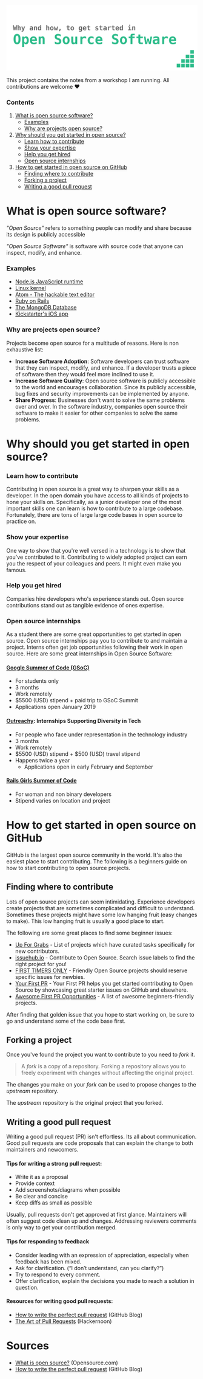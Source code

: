 <center>
  <img src=".github/Title.png">
</center>


This project contains the notes from a workshop I am running. All contributions are welcome :heart:

### Contents
1. [What is open source software?](#what-is-open-source-software)
   * [Examples](#examples)
   * [Why are projects open source?](#why-are-projects-open-source)
2. [Why should you get started in open source?](#why-should-you-get-started-in-open-source)
   * [Learn how to contribute](#learn-how-to-contribute)
   * [Show your expertise](#show-your-expertise)
   * [Help you get hired](#help-you-get-hired)
   * [Open source internships](#open-source-internships)
3. [How to get started in open source on GitHub](#how-to-get-started-in-open-source-on-GitHub)
   * [Finding where to contribute](#finding-where-to-contribute)
   * [Forking a project](#forking-a-project)
   * [Writing a good pull request](#writing-a-good-pull-request)


# What is open source software?
_"Open Source"_ refers to something people can modify and share because its design is publicly accessible

_"Open Source Software"_ is software with source code that anyone can inspect, modify, and enhance.

### Examples
* [Node.js JavaScript runtime](https://github.com/nodejs/node)
* [Linux kernel](https://github.com/torvalds/linux)
* [Atom - The hackable text editor](https://github.com/atom/atom)
* [Ruby on Rails](https://github.com/rails/rails)
* [The MongoDB Database](https://github.com/mongodb/mongo)
* [Kickstarter's iOS app](https://github.com/kickstarter/ios-oss)

### Why are projects open source?
Projects become open source for a multitude of reasons. Here is non exhaustive list:
* **Increase Software Adoption**: Software developers can trust software that they can inspect, modify, and enhance. If a developer trusts a piece of software then they would feel more inclined to use it.  
* **Increase Software Quality**: Open source software is publicly accessible to the world and encourages collaboration. Since its publicly accessible, bug fixes and security improvements can be implemented by anyone.
* **Share Progress**: Businesses don't want to solve the same problems over and over. In the software industry, companies open source their software to make it easier for other companies to solve the same problems.

# Why should you get started in open source?
### Learn how to contribute
Contributing in open source is a great way to sharpen your skills as a developer. In the open domain you have access to all kinds of projects to hone your skills on. Specifically, as a junior developer one of the most important skills one can learn is how to contribute to a large codebase. Fortunately, there are tons of large large code bases in open source to practice on.

### Show your expertise
One way to show that you're well versed in a technology is to show that you've contributed to it. Contributing to widely adopted project can earn you the respect of your colleagues and peers. It might even make you famous.

### Help you get hired
Companies hire developers who's experience stands out. Open source contributions stand out as tangible evidence of ones expertise.

### Open source internships
As a student there are some great opportunities to get started in open source. Open source internships pay you to contribute to and maintain a project. Interns often get job opportunities following their work in open source. Here are some great internships in Open Source Software:

#### [Google Summer of Code (GSoC)](https://summerofcode.withgoogle.com/)
* For students only
* 3 months
* Work remotely
* $5500 (USD) stipend + paid trip to GSoC Summit
* Applications open January 2019

#### [Outreachy](https://www.outreachy.org): Internships Supporting Diversity in Tech
* For people who face under representation in the technology industry
* 3 months
* Work remotely
* $5500 (USD) stipend + $500 (USD) travel stipend
* Happens twice a year
  * Applications open in early February and September

#### [Rails Girls Summer of Code](https://railsgirlssummerofcode.org)
* For woman and non binary developers
* Stipend varies on location and project

# How to get started in open source on GitHub
GitHub is the largest open source community in the world. It's also the easiest place to start contributing. The following is a beginners guide on how to start contributing to open source projects.

## Finding where to contribute
Lots of open source projects can seem intimidating. Experience developers create projects that are sometimes complicated and difficult to understand. Sometimes these projects might have some low hanging fruit (easy changes to make). This low hanging fruit is usually a good place to start.

The following are some great places to find some beginner issues:
* [Up For Grabs](http://up-for-grabs.net/) - List of projects which have curated tasks specifically for new contributors.
* [issuehub.io](http://issuehub.io/) - Contribute to Open Source. Search issue labels to find the right project for you!
* [FIRST TIMERS ONLY](http://www.firsttimersonly.com/) - Friendly Open Source projects should reserve specific issues for newbies.
* [Your First PR](http://yourfirstpr.github.io/) - Your First PR helps you get started contributing to Open Source by showcasing great starter issues on GitHub and elsewhere.
* [Awesome First PR Opportunities](https://github.com/MunGell/awesome-for-beginners) - A list of awesome beginners-friendly projects.

After finding that golden issue that you hope to start working on, be sure to go and understand some of the code base first.

## Forking a project
Once you've found the project you want to contribute to you need to _fork_ it.
> A _fork_ is a copy of a repository. Forking a repository allows you to freely experiment with changes without affecting the original project.

The changes you make on your _fork_ can be used to propose changes to the _upstream_ repository.

The _upstream_ repository is the original project that you forked.


## Writing a good pull request
Writing a good pull request (PR) isn't effortless. Its all about communication. Good pull requests are code proposals that can explain the change to both maintainers and newcomers.

#### Tips for writing a strong pull request:
* Write it as a proposal
* Provide context
* Add screenshots/diagrams when possible
* Be clear and concise
* Keep diffs as small as possible

Usually, pull requests don't get approved at first glance. Maintainers will often suggest code clean up and changes. Addressing reviewers comments is only way to get your contribution merged.

#### Tips for responding to feedback
* Consider leading with an expression of appreciation, especially when feedback has been mixed.
* Ask for clarification. (“I don’t understand, can you clarify?”)
* Try to respond to every comment.
* Offer clarification, explain the decisions you made to reach a solution in question.

#### Resources for writing good pull requests:
* [How to write the perfect pull request](https://blog.github.com/2015-01-21-how-to-write-the-perfect-pull-request/) (GitHub Blog)
* [The Art of Pull Requests](https://hackernoon.com/the-art-of-pull-requests-6f0f099850f9) (Hackernoon)

# Sources
* [What is open source?](https://opensource.com/resources/what-open-source) (Opensource.com)
* [How to write the perfect pull request](https://blog.github.com/2015-01-21-how-to-write-the-perfect-pull-request/) (GitHub Blog)

